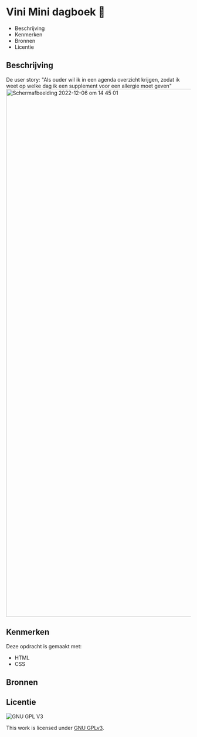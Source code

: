 # Vini Mini dagboek 📖

* Beschrijving
* Kenmerken
* Bronnen
* Licentie

## Beschrijving
De user story:
"Als ouder wil ik in een agenda overzicht krijgen, zodat ik weet op welke dag ik een supplement voor een allergie moet geven"
<br><img width="1438" alt="Schermafbeelding 2022-12-06 om 14 45 01" src="https://user-images.githubusercontent.com/112861144/205928707-4c4b92f8-d058-4fc5-93cd-c1a3cfaf1c86.png">



## Kenmerken
Deze opdracht is gemaakt met:
- HTML
- CSS

## Bronnen

## Licentie

![GNU GPL V3](https://www.gnu.org/graphics/gplv3-127x51.png)

This work is licensed under [GNU GPLv3](./LICENSE).
